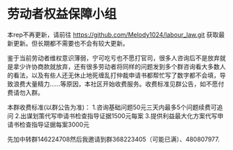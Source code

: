 # 劳动者权益保障小组
  
  本rep不再更新，请前往 https://github.com/Melody1024/labour_law.git 获取最新更新。但长期都不需要也不会有较大更新。






鉴于当前劳动者维权意识薄弱，宁可吃亏也不愿打官司，很多人咨询后不是放弃就是拿少许协商款就放弃，还有很多劳动者将同样的问题发到多个群咨询看大多数人的看法，以及有些人还无休止地死缠乱打仲裁申请书都帮忙写了数字都不会填，导致浪费大量精力......等原因，本社区开始收费服务。收费标准见群公告，如不愿付费请勿入群。

本群收费标准(以群公告为准)： 1.咨询基础问题50元三天内最多5个问题续费可追问 2.出谋划策代写申请书检查指导证据1500元每案 3.提供利益最大化方案代写申请书检查指导证据每案3000元

先加中转群146224708然后我邀请到群368223405（可能已满）、480807977.

